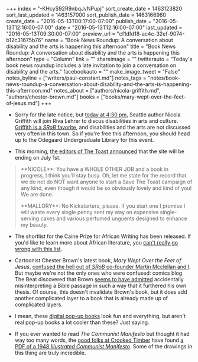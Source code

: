 +++
index = "-KHcyS92R9nbqJvNPupj"
sort_create_date = 1463123820
sort_last_updated = 1463157000
sort_publish_date = 1463166960
create_date = "2016-05-13T00:17:00-07:00"
publish_date = "2016-05-13T12:16:00-07:00"
date = "2016-05-13T12:16:00-07:00"
last_updated = "2016-05-13T09:30:00-07:00"
preview_url = "cf1dfd18-ac4c-32ef-9074-b12c31675b76"
name = "Book News Roundup: A conversation about disability and the arts is happening this afternoon"
title = "Book News Roundup: A conversation about disability and the arts is happening this afternoon"
type = "Column"
link = ""
shareimage = ""
twitterauto = "Today's book news roundup includes a late invitation to join a conversation on disability and the arts."
facebookauto = ""
make_image_tweet = "False"
notes_byline = ["writers/paul-constant.md"]
notes_tags = "notes/book-news-roundup-a-conversation-about-disability-and-the-arts-is-happening-this-afternoon.md"
notes_about = ["authors/nicola-griffith.md", "authors/chester-brown.md"]
books = ["books/mary-wept-over-the-feet-of-jesus.md"]
+++
* Sorry for the late notice, but [today at 4:30 pm](https://www.facebook.com/events/607068906114933/), Seattle author Nicola Griffith will join Riva Lehrer to discus disabilities in arts and culture. [Griffith is a *SRoB* favorite](http://seattlereviewofbooks.com/notes/2015/07/27/talking-with-nicola-griffith-about-the-importance-of-counting-womens-stories/), and disabilities and the arts are not discussed very often in this town. So if you're free this afternoon, you should head up to the Odegaard Undergraduate Library for this event.

* This morning, [the editors of The Toast announced](http://the-toast.net/2016/05/13/we-are-closing-the-toast-july-1st/) that the site will be ending on July 1st.

<blockquote><p>**NICOLE**: You have a WHOLE OTHER JOB and a book in progress, I think you’ll stay busy. Oh, let me state for the record that we do not do NOT want anyone to start a Save The Toast campaign of any kind, even though it would be so obviously lovely and kind of you! We are done.</p>

<p>**MALLORY**: No Kickstarters, please. If you start one I promise I will waste every single penny sent my way on expensive single-serving cakes and various perfumed unguents designed to enhance my beauty.</p></blockquote>

* The shortlist for the Caine Prize for African Writing has been released. If you'd like to learn more about African literature, you [can't really go wrong with this list](http://caineprize.com/2016-shortlist/).

* Cartoonist Chester Brown's latest book, *Mary Wept Over the Feet of Jesus*, [confused the hell out of *SRoB* co-founder Martin Mcclellan and I](http://seattlereviewofbooks.com/reviews/theres-something-about-mary/). But maybe we're not the only ones who were confused: comics blog The Beat discovered that Brown [seems to have admitted](http://www.comicsbeat.com/chester-brown-vs-the-bible-the-final-chapter/) accidentally misinterpreting a Bible passage in such a way that it furthered his own thesis. Of course, this doesn't invalidate Brown's book, but it does add another complicated layer to a book that is already made up of complicated layers.

* I mean, these [digital pop-up books](http://www.teleread.com/spellbound-uses-augmented-reality-to-turn-childrens-books-into-digital-pop-up-books/) look fun and everything, but aren't real pop-up books a lot cooler than these? Just saying.

* If you ever wanted to read *The Communist Manifesto* but thought it had way too many words, the [good folks at Crooked Timber](http://crookedtimber.org/2016/05/13/the-communist-manifesto-in-pictures/) have found [a PDF of a 1948 *Illustrated Communist Manifesto*](http://ucf.digital.flvc.org/islandora/object/ucf%3A5057). Some of the drawings in this thing are truly incredible.